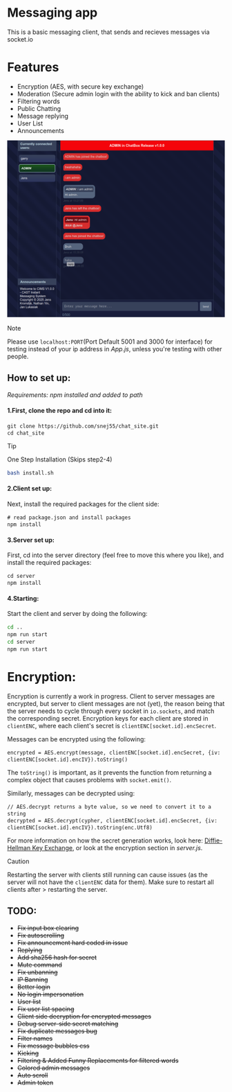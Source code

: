 # Messaging app

This is a basic messaging client, that sends and recieves messages via socket.io


# Features 
 * Encryption (AES, with secure key exchange)
 * Moderation (Secure admin login with the ability to kick and ban clients)
 * Filtering words
 * Public Chatting
 * Message replying
 * User List
 * Announcements

![image](https://github.com/snej55/chat_site/blob/main/media/screenshot_2.png)


>[!NOTE]
>Please use `localhost:PORT`(Port Default 5001 and 3000 for interface) for testing instead of your ip address in *App.js*, unless you're testing with other people.


## How to set up:

_Requirements: npm installed and added to path_

#### 1.First, clone the repo and cd into it:

```
git clone https://github.com/snej55/chat_site.git
cd chat_site
```

>[!TIP]
>One Step Installation (Skips step2-4)
>```bash
> bash install.sh
>```

#### 2.Client set up:

Next, install the required packages for the client side:

```
# read package.json and install packages
npm install
```


#### 3.Server set up:

First, cd into the server directory (feel free to move this where you like), and install the required packages:

```
cd server
npm install
```


#### 4.Starting:
Start the client and server by doing the following:
```bash
cd ..
npm run start
cd server
npm run start
```
# Encryption:

Encryption is currently a work in progress. Client to server messages are encrypted, but server to client messages are not (yet), the reason being that the server needs to cycle through every socket in `io.sockets`, and match the corresponding secret. Encryption keys for each client are stored in `clientENC`, where each client's secret is `clientENC[socket.id].encSecret`.

Messages can be encrypted using the following:
```
encrypted = AES.encrypt(message, clientENC[socket.id].encSecret, {iv: clientENC[socket.id].encIV}).toString()
```
The `toString()` is important, as it prevents the function from returning a complex object that causes problems with `socket.emit()`.

Similarly, messages can be decrypted using:
```
// AES.decrypt returns a byte value, so we need to convert it to a string
decrypted = AES.decrypt(cypher, clientENC[socket.id].encSecret, {iv: clientENC[socket.id].encIV}).toString(enc.Utf8)
```

For more information on how the secret generation works, look here: [Diffie-Hellman Key Exchange](https://en.wikipedia.org/wiki/Diffie%E2%80%93Hellman_key_exchange), or look at the encryption section in *server.js*.

> [!CAUTION]
> Restarting the server with clients still running can cause issues (as the server will not have the `clientENC` data for them). Make sure to restart all clients after > restarting the server.

## TODO:
 * ~~Fix input box clearing~~
 * ~~Fix autoscrolling~~
 * ~~Fix announcement hard coded in issue~~
 * ~~Replying~~
 * ~~Add sha256 hash for secret~~
 * ~~Mute command~~
 * ~~Fix unbanning~~
 * ~~IP Banning~~
 * ~~Better login~~
 * ~~No login impersonation~~
 * ~~User list~~
 * ~~Fix user list spacing~~
 * ~~Client side decryption for encrypted messages~~
 * ~~Debug server-side secret matching~~
 * ~~Fix duplicate messages bug~~
 * ~~Filter names~~
 * ~~Fix message bubbles css~~
 * ~~Kicking~~
 * ~~Filtering & Added Funny Replacements for filtered words~~
 * ~~Colored admin messages~~
 * ~~Auto scroll~~
 * ~~Admin token~~
